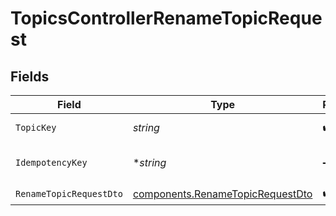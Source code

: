 # TopicsControllerRenameTopicRequest


## Fields

| Field                                                                                | Type                                                                                 | Required                                                                             | Description                                                                          |
| ------------------------------------------------------------------------------------ | ------------------------------------------------------------------------------------ | ------------------------------------------------------------------------------------ | ------------------------------------------------------------------------------------ |
| `TopicKey`                                                                           | *string*                                                                             | :heavy_check_mark:                                                                   | The topic key                                                                        |
| `IdempotencyKey`                                                                     | **string*                                                                            | :heavy_minus_sign:                                                                   | A header for idempotency purposes                                                    |
| `RenameTopicRequestDto`                                                              | [components.RenameTopicRequestDto](../../models/components/renametopicrequestdto.md) | :heavy_check_mark:                                                                   | N/A                                                                                  |